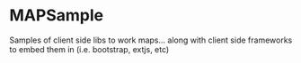 MAPSample
=========

Samples of client side libs to work maps... along with client side frameworks to embed them in (i.e. bootstrap, extjs, etc)
